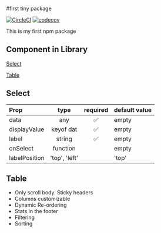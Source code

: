 #first tiny package

[![CircleCI](https://dl.circleci.com/status-badge/img/circleci/JJpovTbanmWMdSwAsDwWPe/EivDNwEq8NHNM5GUNUftRC/tree/master.svg?style=svg)](https://dl.circleci.com/status-badge/redirect/circleci/JJpovTbanmWMdSwAsDwWPe/EivDNwEq8NHNM5GUNUftRC/tree/master)
[![codecov](https://codecov.io/gh/SNelson723/first-tiny-package/graph/badge.svg?token=1b72mc984I)](https://codecov.io/gh/SNelson723/first-tiny-package)

This is my first npm package

## Component in Library
[Select](#select)

[Table](#table)

## Select
| Prop | type | required | default value |
|:----- | :-----: | :-----: | :----- |
| data | any | ✅ | empty |
| displayValue | keyof dat | ✅ | empty |
| label | string | ✅ | empty |
| onSelect | function | | empty |
| labelPosition | 'top', 'left' | | 'top' |

## Table 
- Only scroll body. Sticky headers
- Columns customizable
- Dynamic Re-ordering
- Stats in the footer
- Filtering
- Sorting
